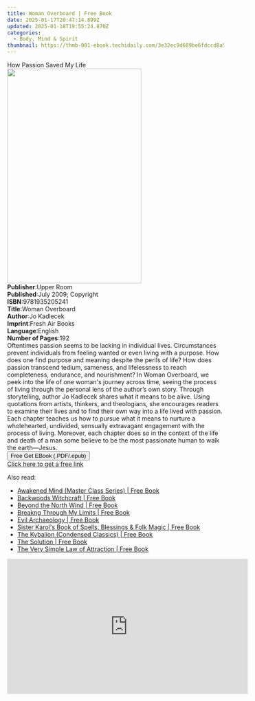 ```yaml
---
title: Woman Overboard | Free Book
date: 2025-01-17T20:47:14.899Z
updated: 2025-01-18T19:55:24.870Z
categories:
  - Body, Mind & Spirit
thumbnail: https://thmb-001-ebook.techidaily.com/3e32ec9d689be6fdccd8a597292bc90ba8147c182596aacc577ae6e9a0b1d69f.jpg
---
```

<main id="book-container">
  <div class="flex flex-col">
    <div class="book-brief flex-1 py-6 px-4 sm:p-6 md:py-10 md:px-8">
      <!-- brief-->
      <div class="book-brief-main">How Passion Saved My Life</div>
    </div>
    <div
      class="book-meta-info flex-1 grid gap-4 col-start-1 col-end-3 row-start-1 sm:mb-6 sm:grid-cols-4 lg:gap-6 lg:col-start-2 lg:row-end-6 lg:row-span-6 lg:mb-0"
    >
      <div
        class="book-meta-info-left place-content-center mt-4 p-4 text-sm leading-6 col-start-2 col-span-2 dark:text-slate-400"
      >
        <img
          class="w-full h-500 object-cover rounded-lg sm:h-255 sm:col-span-2 lg:col-span-full"
          src="https://img-001-ebook.techidaily.com/0cf65c587f7824d930971ed570310aee54d84ad8b1eda0f56ad1189b2d8b0108.jpg"
          alt=""
          width="312"
          height="500"
        />
      </div>
      <div
        class="book-meta-info-right mt-2 col-start-1 row-start-2 col-span-3 self-center"
      >
        <!-- meta data  -->
        <div class="flex flex-col px-4 md:px-8">
          <div class="flex-1">
            <strong>Publisher</strong>:<span class="px-2">Upper Room</span>
          </div>
          <div class="flex-1">
            <strong>Published</strong>:<span class="px-2"
              >July 2009; Copyright</span
            >
          </div>
          <div class="flex-1">
            <strong>ISBN</strong>:<span class="px-2">9781935205241</span>
          </div>
          <div class="flex-1">
            <strong>Title</strong>:<span class="px-2">Woman Overboard</span>
          </div>
          <div class="flex-1">
            <strong>Author</strong>:<span class="px-2">Jo Kadlecek</span>
          </div>
          <div class="flex-1">
            <strong>Imprint</strong>:<span class="px-2">Fresh Air Books</span>
          </div>
          <div class="flex-1">
            <strong>Language</strong>:<span class="px-2">English</span>
          </div>
          <div class="flex-1">
            <strong>Number of Pages</strong>:<span class="px-2">192</span>
          </div>
        </div>
      </div>
    </div>
    <div class="book-description flex-1 py-6 px-4 sm:p-6 md:py-10 md:px-8">
      <div class="book-description-main">
        <div accordion-content="" id="description">
          Oftentimes passion seems to be lacking in individual lives.
          Circumstances prevent individuals from feeling wanted or even living
          with a purpose. How does one find purpose and meaning despite the
          perils of life? How does passion transcend tedium, sameness, and
          lifelessness to reach completeness, endurance, and nourishment? In
          Woman Overboard, we peek into the life of one woman's journey across
          time, seeing the process of living through the personal lens of the
          author’s own story. Through storytelling, author Jo Kadlecek shares
          what it means to be alive. Using quotations from artists, thinkers,
          and theologians, she encourages readers to examine their lives and to
          find their own way into a life lived with passion. Each chapter
          teaches us how to pursue what it means to nurture a wholehearted,
          undivided, sensually extravagant engagement with the process of
          living. Moreover, each chapter does so in the context of the life and
          death of a man some believe to be the most passionate human to walk
          the earth—Jesus.
        </div>
      </div>
    </div>
    <div class="book-excerpts flex-1 py-6 px-4 sm:p-6 md:py-10 md:px-8"></div>
    <div
      class="book-about-author flex-1 py-6 px-4 sm:p-6 md:py-10 md:px-8"
    ></div>
    <div class="book-free-get flex-1 py-6 px-4 sm:p-6 md:py-10 md:px-8">
      <button
        id="btn-free-get"
        class="bg-blue-500 hover:bg-blue-700 text-white font-bold py-2 px-4 rounded"
      >
        Free Get EBook (.PDF/.epub)
      </button>
      <div id="countdown-display" class="px-2 text-lg mt-2"></div>
      <a
        id="free-link"
        class="hidden bg-blue-500 hover:bg-blue-700 text-white font-bold py-2 px-4 rounded"
        href="https://www.ebooks.com/en-us/book/96486063/woman-overboard/jo-kadlecek/"
        target="_blank"
        >Click here to get a free link</a
      >
    </div>
    <script>
      let countdownTime = 0;
      let countdownInterval = null;
      document
        .getElementById('btn-free-get')
        .addEventListener('click', startCountdown);
      function startCountdown() {
        countdownTime = new Date().getTime() + 60000 * 3;
        countdownInterval = setInterval(updateCountdown, 1000);
        document.getElementById('btn-free-get').disabled = true;
        document
          .getElementById('btn-free-get')
          .classList.add('bg-gray-500', 'cursor-not-allowed');
      }
      function updateCountdown() {
        let currentTime = new Date().getTime();
        let timeLeft = countdownTime - currentTime;
        let secondsLeft = Math.floor(timeLeft / 1000);
        document.getElementById('countdown-display').innerHTML =
          `Remaining time: ${secondsLeft} seconds.`;
        if (secondsLeft <= 0) {
          clearInterval(countdownInterval);
          document.getElementById('btn-free-get').classList.add('hidden');
          document.getElementById('free-link').classList.remove('hidden');
          document.getElementById('countdown-display').innerHTML = '';
        }
      }
    </script>
  </div>
</main>

<ins class="adsbygoogle"
      style="display:block"
      data-ad-client="ca-pub-7571918770474297"
      data-ad-slot="8358498916"
      data-ad-format="auto"
      data-full-width-responsive="true"></ins>
    

<span class="atpl-alsoreadstyle">Also read:</span>
<div><ul>
<li><a href="https://novels-ebooks.techidaily.com/138620346-9781722520090-awakened-mind-master-class-series/"><u>Awakened Mind (Master Class Series) | Free Book</u></a></li>
<li><a href="https://novels-ebooks.techidaily.com/138619861-9781633411111-backwoods-witchcraft/"><u>Backwoods Witchcraft | Free Book</u></a></li>
<li><a href="https://novels-ebooks.techidaily.com/138619865-9781633410909-beyond-the-north-wind/"><u>Beyond the North Wind | Free Book</u></a></li>
<li><a href="https://novels-ebooks.techidaily.com/138620328-9781722520489-breakng-through-my-limits/"><u>Breakng Through My Limits | Free Book</u></a></li>
<li><a href="https://novels-ebooks.techidaily.com/138619864-9781633411272-evil-archaeology/"><u>Evil Archaeology | Free Book</u></a></li>
<li><a href="https://novels-ebooks.techidaily.com/138620189-9781633410978-sister-karols-book-of-spells-blessings-folk-magic/"><u>Sister Karol's Book of Spells, Blessings & Folk Magic | Free Book</u></a></li>
<li><a href="https://novels-ebooks.techidaily.com/138620388-9781722520281-the-kybalion-condensed-classics/"><u>The Kybalion (Condensed Classics) | Free Book</u></a></li>
<li><a href="https://novels-ebooks.techidaily.com/138620393-9781722520939-the-solution/"><u>The Solution | Free Book</u></a></li>
<li><a href="https://novels-ebooks.techidaily.com/138620395-9781722520748-the-very-simple-law-of-attraction/"><u>The Very Simple Law of Attraction | Free Book</u></a></li>
</ul></div>

<!-- affiliate ads begin -->
<iframe width="560" height="315" src="https://www.youtube.com/embed/XA_wP7rS9ww?si=LarMG3sEHAhSoL6q" title="YouTube video player" frameborder="0" allow="accelerometer; autoplay; clipboard-write; encrypted-media; gyroscope; picture-in-picture; web-share" referrerpolicy="strict-origin-when-cross-origin" allowfullscreen></iframe>
<!-- affiliate ads end -->

